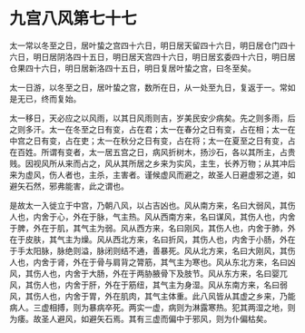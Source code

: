 # 九宫八风第七十七



太一常以冬至之日，居叶蛰之宫四十六日，明日居天留四十六日，明日居仓门四十六日，明日居阴洛四十五日，明日居天宫四十六日，明日居玄委四十六日，明日居仓果四十六日，明日居新洛四十五日，明日复居叶蛰之宫，曰冬至矣。


太一日游，以冬至之日，居叶蛰之宫，数所在日，从一处至九日，复返于一。常如是无已，终而复始。


太一移日，天必应之以风雨，以其日风雨则吉，岁美民安少病矣。先之则多雨，后之则多汗。太一在冬至之日有变，占在君；太一在春分之日有变，占在相；太一在中宫之日有变，占在吏；太一在秋分之日有变，占在将；太一在夏至之日有变，占在百姓。所谓有变者，太一居五宫之日，病风折树木，扬沙石，各以其所主，占贵贱。因视风所从来而占之，风从其所居之乡来为实风，主生，长养万物；从其冲后来为虚风，伤人者也，主杀，主害者。谨候虚风而避之，故圣人日避虚邪之道，如避矢石然，邪弗能害，此之谓也。


是故太一入徙立于中宫，乃朝八风，以占吉凶也。风从南方来，名曰大弱风，其伤人也，内舍于心，外在于脉，气主热。风从西南方来，名曰谋风，其伤人也，内舍于脾，外在于肌，其气主为弱。风从西方来，名曰刚风，其伤人也，内舍于肺，外在于皮肤，其气主为燥。风从西北方来，名曰折风，其伤人也，内舍于小肠，外在于手太阳脉，脉绝则溢，脉闭则结不通，善暴死。风从北方来，名曰大刚风，其伤人也，内舍于肾，外在于骨与肩背之膂筋，其气主为寒也。风从东北方来，名曰凶风，其伤人也，内舍于大肠，外在于两胁腋骨下及肢节。风从东方来，名曰婴兀风，其伤人也，内舍于肝，外在于筋纽，其气主为身湿。风从东南方来，名曰弱风，其伤人也，内舍于胃，外在肌肉，其气主体重。此八风皆从其虚之乡来，乃能病人。三虚相搏，则为暴病卒死。两实一虚，病则为淋露寒热。犯其两湿之地，则为痿。故圣人避风，如避矢石焉。其有三虚而偏中于邪风，则为仆偏枯矣。